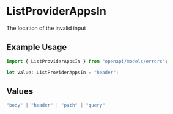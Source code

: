 # ListProviderAppsIn

The location of the invalid input

## Example Usage

```typescript
import { ListProviderAppsIn } from "openapi/models/errors";

let value: ListProviderAppsIn = "header";
```

## Values

```typescript
"body" | "header" | "path" | "query"
```